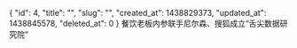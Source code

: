 {
    "id": 4,
    "title": "",
    "slug": "",
    "created_at": 1438829373,
    "updated_at": 1438845578,
    "deleted_at": 0
}
餐饮老板内参联手尼尔森、搜狐成立“舌尖数据研究院”